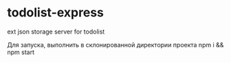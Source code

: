 # todolist-express
ext json storage server for todolist

Для запуска, выполнить в склонированной директории проекта npm i && npm start
